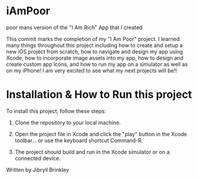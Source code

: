 # iAmPoor
poor mans version of the "I Am Rich" App that I created

This commit marks the completion of my "I Am Poor" project. I learned many things throughout this project including how to create and setup a new iOS project from scratch, how to navigate and design my app using Xcode, how to incorporate image assets into my app, how to design and create custom app icons, and how to run my app on a simulator as well as on my iPhone! I am very excited to see what my next projects will be!!


# Installation & How to Run this project

To install this project, follow these steps:

1. Clone the repository to your local machine.
 
2. Open the project file in Xcode and click the "play" button in the Xcode toolbar... or use the keyboard shortcut Command-R.

3. The project should build and run in the Xcode simulator or on a connected device.


Written by Jibryll Brinkley
